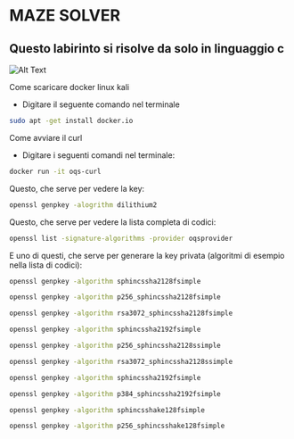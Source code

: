 # MAZE SOLVER 
## Questo labirinto si risolve da solo in linguaggio c

![Alt Text](https://i.postimg.cc/xThtDsQ8/un-logo-con-scritto-marco-e-git-a-tema-informatica.jpg)

Come scaricare docker linux kali  
* Digitare il seguente comando nel terminale
``` bash
sudo apt -get install docker.io
```
Come avviare il curl  
* Digitare i seguenti comandi nel terminale:
  
``` bash
docker run -it oqs-curl
```
Questo, che serve per vedere la key:
``` bash
openssl genpkey -alogrithm dilithium2
```
Questo, che serve per vedere la lista completa di codici:

``` bash
openssl list -signature-algorithms -provider oqsprovider
```
E uno di questi, che serve per generare la key privata (algoritmi di esempio nella lista di codici):

``` bash
openssl genpkey -algorithm sphincssha2128fsimple
```
``` bash
openssl genpkey -algorithm p256_sphincssha2128fsimple
```
``` bash
openssl genpkey -algorithm rsa3072_sphincssha2128fsimple
```
``` bash
openssl genpkey -algorithm sphincssha2192fsimple
```
``` bash
openssl genpkey -algorithm p256_sphincssha2128ssimple
```
``` bash
openssl genpkey -algorithm rsa3072_sphincssha2128ssimple
```
``` bash
openssl genpkey -algorithm sphincssha2192fsimple
```
``` bash
openssl genpkey -algorithm p384_sphincssha2192fsimple
```
``` bash
openssl genpkey -algorithm sphincsshake128fsimple
```
``` bash
openssl genpkey -algorithm p256_sphincsshake128fsimple
```

